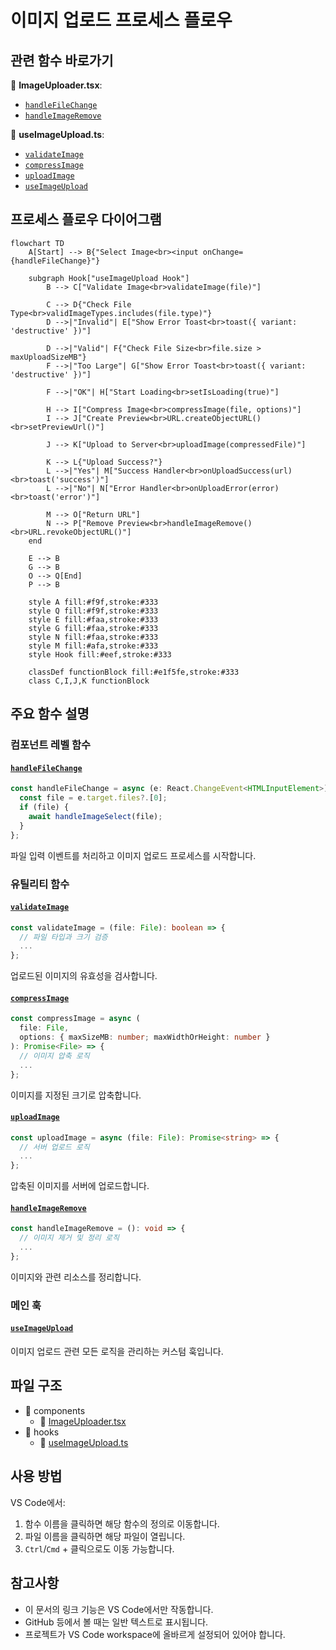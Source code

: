 # 이미지 업로드 프로세스 플로우

## 관련 함수 바로가기

📄 **ImageUploader.tsx**:

- [`handleFileChange`](../../components/ImageUploader.tsx#L76)
- [`handleImageRemove`](../../components/ImageUploader.tsx#L150)

📄 **useImageUpload.ts**:

- [`validateImage`](../../hooks/useImageUpload.ts#L87)
- [`compressImage`](../../hooks/useImageUpload.ts#L34)
- [`uploadImage`](../../hooks/useImageUpload.ts#L61)
- [`useImageUpload`](../../hooks/useImageUpload.ts#L150)

## 프로세스 플로우 다이어그램

```mermaid
flowchart TD
    A[Start] --> B{"Select Image<br><input onChange={handleFileChange}"}

    subgraph Hook["useImageUpload Hook"]
        B --> C["Validate Image<br>validateImage(file)"]

        C --> D{"Check File Type<br>validImageTypes.includes(file.type)"}
        D -->|"Invalid"| E["Show Error Toast<br>toast({ variant: 'destructive' })"]

        D -->|"Valid"| F{"Check File Size<br>file.size > maxUploadSizeMB"}
        F -->|"Too Large"| G["Show Error Toast<br>toast({ variant: 'destructive' })"]

        F -->|"OK"| H["Start Loading<br>setIsLoading(true)"]

        H --> I["Compress Image<br>compressImage(file, options)"]
        I --> J["Create Preview<br>URL.createObjectURL()<br>setPreviewUrl()"]

        J --> K["Upload to Server<br>uploadImage(compressedFile)"]

        K --> L{"Upload Success?"}
        L -->|"Yes"| M["Success Handler<br>onUploadSuccess(url)<br>toast('success')"]
        L -->|"No"| N["Error Handler<br>onUploadError(error)<br>toast('error')"]

        M --> O["Return URL"]
        N --> P["Remove Preview<br>handleImageRemove()<br>URL.revokeObjectURL()"]
    end

    E --> B
    G --> B
    O --> Q[End]
    P --> B

    style A fill:#f9f,stroke:#333
    style Q fill:#f9f,stroke:#333
    style E fill:#faa,stroke:#333
    style G fill:#faa,stroke:#333
    style N fill:#faa,stroke:#333
    style M fill:#afa,stroke:#333
    style Hook fill:#eef,stroke:#333

    classDef functionBlock fill:#e1f5fe,stroke:#333
    class C,I,J,K functionBlock
```

## 주요 함수 설명

### 컴포넌트 레벨 함수

#### [`handleFileChange`](command:_typescript.goToSourceDefinition?["handleFileChange"])

```typescript
const handleFileChange = async (e: React.ChangeEvent<HTMLInputElement>) => {
  const file = e.target.files?.[0];
  if (file) {
    await handleImageSelect(file);
  }
};
```

파일 입력 이벤트를 처리하고 이미지 업로드 프로세스를 시작합니다.

### 유틸리티 함수

#### [`validateImage`](command:_typescript.goToSourceDefinition?["validateImage"])

```typescript
const validateImage = (file: File): boolean => {
  // 파일 타입과 크기 검증
  ...
};
```

업로드된 이미지의 유효성을 검사합니다.

#### [`compressImage`](command:_typescript.goToSourceDefinition?["compressImage"])

```typescript
const compressImage = async (
  file: File,
  options: { maxSizeMB: number; maxWidthOrHeight: number }
): Promise<File> => {
  // 이미지 압축 로직
  ...
};
```

이미지를 지정된 크기로 압축합니다.

#### [`uploadImage`](command:_typescript.goToSourceDefinition?["uploadImage"])

```typescript
const uploadImage = async (file: File): Promise<string> => {
  // 서버 업로드 로직
  ...
};
```

압축된 이미지를 서버에 업로드합니다.

#### [`handleImageRemove`](command:_typescript.goToSourceDefinition?["handleImageRemove"])

```typescript
const handleImageRemove = (): void => {
  // 이미지 제거 및 정리 로직
  ...
};
```

이미지와 관련 리소스를 정리합니다.

### 메인 훅

#### [`useImageUpload`](command:_typescript.goToSourceDefinition?["useImageUpload"])

이미지 업로드 관련 모든 로직을 관리하는 커스텀 훅입니다.

## 파일 구조

- 📁 components
  - 📄 [ImageUploader.tsx](command:_typescript.goToSourceDefinition?["ImageUploader"])
- 📁 hooks
  - 📄 [useImageUpload.ts](command:_typescript.goToSourceDefinition?["useImageUpload"])

## 사용 방법

VS Code에서:

1. 함수 이름을 클릭하면 해당 함수의 정의로 이동합니다.
2. 파일 이름을 클릭하면 해당 파일이 열립니다.
3. `Ctrl`/`Cmd` + 클릭으로도 이동 가능합니다.

## 참고사항

- 이 문서의 링크 기능은 VS Code에서만 작동합니다.
- GitHub 등에서 볼 때는 일반 텍스트로 표시됩니다.
- 프로젝트가 VS Code workspace에 올바르게 설정되어 있어야 합니다.
